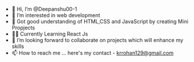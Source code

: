 - 👋 Hi, I’m @Deepanshu00-1
- 👀 I’m interested in web development
- 🌱 Got good understanding of HTML,CSS and JavaScript by creating Mini Propjects
- 🕵️‍♂️ Currently Learning React Js
- 🦾 I’m looking forward to collaborate on projects which will enhance my skills
- 📫 How to reach me ...
here's my contact -
krrohan129@gmail.com
<!---
Deepanshu00-1/Deepanshu00-1 is a ✨ special ✨ repository because its `README.md` (this file) appears on your GitHub profile.
You can click the Preview link to take a look at your changes.
--->
